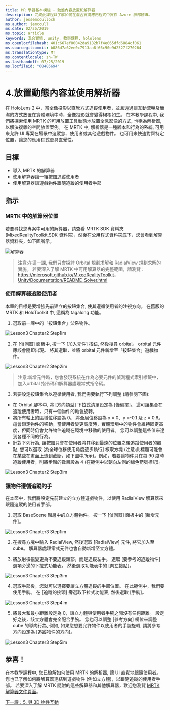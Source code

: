 ```yaml
---
title: MR 學習基本模組 - 動態內容放置和解算器
description: 完成此課程以了解如何在混合實境應用程式中實作 Azure 臉部辨識。
author: jessemcculloch
ms.author: jemccull
ms.date: 02/26/2019
ms.topic: article
keywords: 混合實境, unity, 教學課程, hololens
ms.openlocfilehash: 401c667ef80042da9182b7f4e065dfd6884cf061
ms.sourcegitcommit: b086d7a62ee0c7913aa8f66c90e9d2527f270264
ms.translationtype: MT
ms.contentlocale: zh-TW
ms.lasthandoff: 07/25/2019
ms.locfileid: "68485694"
---
```

# <a name="4-placing-dynamic-content-and-using-solvers"></a>4.放置動態內容並使用解析器

在 HoloLens 2 中，當全像投影以直覺方式追蹤使用者，並且透過讓互動流暢及簡潔的方式放置在實體環境中時，全像投影就會變得栩栩如生。 在本教學課程中, 我們將探索使用 MRTK 的可用放置工具動態地放置全息影像的方式, 也稱為解析器, 以解決複雜的空間放置案例。 在 MRTK 中, 解析器是一種腳本和行為的系統, 可用來允許 UI 專案在場景中追蹤您、使用者或其他遊戲物件。 也可用來快速對齊特定位置，讓您的應用程式更具直覺性。 

## <a name="objectives"></a>目標

* 導入 MRTK 的解算器
* 使用解算器讓一組按鈕追蹤使用者
* 使用解算器讓遊戲物件跟隨追蹤的使用者手部

## <a name="instructions"></a>指示

### <a name="location-of-solvers-in-the-mrtk"></a>MRTK 中的解算器位置
 若要尋找您專案中可用的解算器，請查看 MRTK SDK 資料夾 (MixedRealityToolkit.SDK 資料夾)，然後在公用程式資料夾底下，您會看到解算器資料夾，如下圖所示。

![解算器](images/lesson3_chapter1_step1im.PNG)

>注意:在這一課, 我們只會探討 Orbital 規劃求解和 RadialView 規劃求解的實施。 若要深入了解 MRTK 中可用解算器的完整範圍，請瀏覽： https://microsoft.github.io/MixedRealityToolkit-Unity/Documentation/README_Solver.html

### <a name="use-a-solver-to-follow-the-user"></a>使用解算器追蹤使用者
本章的目標是要增強先前建立的按鈕集合, 使其遵循使用者的注視方向。 在舊版的 MRTK 和 HoloToolkit 中, 這稱為 tagalong 功能。

1. 選取前一課中的「按鈕集合」父系物件。

![Lesson3 Chapter2 Step1im](images/Lesson3_chapter2_step1im.PNG)

2. 在 [偵測器] 面板中, 按一下 [加入元件] 按鈕, 然後搜尋 orbital。 orbital 元件應該會隨即出現。 將其選取，並將 orbital 元件新增至「按鈕集合」遊戲物件。

![Lesson3 Chapter2 Step2im](images/Lesson3_Chapter2_step2im.PNG)

>注意:新增元件時，您會發現系統在作為必要元件的偵測程式索引標籤中，加入orbital 指令碼和解算器處理常式指令碼。 

3. 若要設定按鈕集合以遵循使用者, 我們需要執行下列調整 (請參閱下圖):
- 在 Orbital 腳本中, 將 [方向類型] 下拉式清單設定為 [僅偏擺]。 這可讓集合在追蹤使用者時，只有一個物件的軸會旋轉。
- 將所有軸上的區域位移設為 0。 將全局位移設為 x = 0、y =-0.1 及 z = 0.6。 這會鎖定物件的移動，當使用者變更高度時，實體環境中的物件會維持固定高度，但同時仍會允許物件追蹤在環境中移動的使用者。 您可以調整這些值來達到各種不同的行為。
- 針對下列行為, 讓按鈕只會在使用者將其移到最遠的位置之後追蹤使用者的觀點, 您可以選取 [為全球位移使用角度逐步執行] 核取方塊 (注意:此標題可能會在某些在畫面上遭到截斷，如下圖中所示)。例如，若要讓物件只在每 90 度時追蹤使用者，則將步階的數目設為 4 (在範例中以朝向左側的綠色箭號標記)。 

![Lesson3 Chapter2 Step3im](images/Lesson3_chapter2_step3im.PNG)

### <a name="enabling-objects-to-follow-tracked-hands"></a>讓物件遵循追蹤的手

在本節中，我們將設定先前建立的立方體遊戲物件，以使用 RadialView 解算器來跟隨追蹤的使用者手部。

1. 選取 BaseScene 階層中的立方體物件。 按一下 [偵測器] 面板中的 [新增元件]。 

![Lesson3 Chapter3 Step1im](images/Lesson3_Chapter3_step1im.PNG)

2. 在搜尋方塊中輸入 RadialView, 然後選取 [RadialView] 元件, 將它加入至 cube。 解算器處理常式元件也會自動新增至立方體。

3. 將放射檢視變更為不要追蹤頭部，而是追蹤左手。 選取 [要參考的追蹤物件] 選項旁邊的下拉式功能表。 然後選取功能表中的 [向左接點]。

![Lesson3 Chapter3 Step3im](images/Lesson3_chapter3_step3im.PNG)

4. 選取手部後，您就可以選擇要讓立方體追蹤的手部位置。 在此範例中，我們要使用手腕。 在 [追蹤的接頭] 旁選取下拉式功能表, 然後選取 [手腕]。 

![Lesson3 Chapter3 Step4im](images/Lesson3_chapter3_step4im.PNG)

5. 將最大和最小距離設定為 0，讓立方體與使用者手腕之間沒有任何距離。 設定好之後，該立方體會完全配合手腕。 您也可以調整 [參考方向] 欄位來調整 cube 的導向行為, 例如, 如果您想要允許物件以使用者的手腕旋轉, 請將參考方向設定為 [追蹤物件的方向]。

![Lesson3 Chapter3 Step5im](images/Lesson3_chapter3_step5im.PNG)

## <a name="congratulations"></a>恭喜！
在本教學課程中, 您已瞭解如何使用 MRTK 的解析器, 讓 UI 直覺地跟隨使用者。 您也已了解如何將解算器連結到遊戲物件 (例如立方體)，以跟隨追蹤的使用者手部。 若要深入了解 MRTK 隨附的這些解算器和其他解算器，歡迎您瀏覽 [MRTK 解算器文件頁面](https://microsoft.github.io/MixedRealityToolkit-Unity/Documentation/README_Solver.html)。

[下一課：5.  與 3D 物件互動](mrlearning-base-ch4.md)

